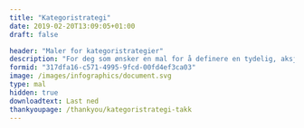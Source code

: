 ```yaml
---
title: "Kategoristrategi"
date: 2019-02-20T13:09:05+01:00
draft: false

header: "Maler for kategoristrategier"
description: "For deg som ønsker en mal for å definere en tydelig, aksjonsbasert kategoristrategi. Skriv inn din e-post adresse for å laste ned malen."
formid: "317dfa16-c571-4995-9fcd-00fd4ef3ca03"
image: /images/infographics/document.svg
type: mal
hidden: true
downloadtext: Last ned
thankyoupage: /thankyou/kategoristrategi-takk
---
```

